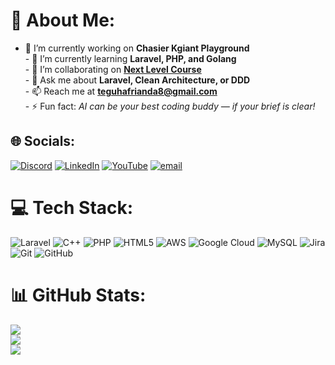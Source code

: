 # 💫 About Me:
- 🔭 I’m currently working on **Chasier Kgiant Playground**<br>- 🌱 I’m currently learning **Laravel, PHP, and Golang**<br>- 👯 I’m collaborating on **[Next Level Course](https://github.com/NextLevelCourses)**<br>- 💬 Ask me about **Laravel, Clean Architecture, or DDD**<br>- 📫 Reach me at **teguhafrianda8@gmail.com**<br>- ⚡ Fun fact: *AI can be your best coding buddy — if your brief is clear!*


## 🌐 Socials:
[![Discord](https://img.shields.io/badge/Discord-%237289DA.svg?logo=discord&logoColor=white)](https://discord.gg/atashikara) [![LinkedIn](https://img.shields.io/badge/LinkedIn-%230077B5.svg?logo=linkedin&logoColor=white)](https://linkedin.com/in/teguhafrianda) [![YouTube](https://img.shields.io/badge/YouTube-%23FF0000.svg?logo=YouTube&logoColor=white)](https://youtube.com/@teguhafrianda) [![email](https://img.shields.io/badge/Email-D14836?logo=gmail&logoColor=white)](mailto:teguhafrianda8@gmail.com) 

# 💻 Tech Stack:
![Laravel](https://img.shields.io/badge/laravel-%23FF2D20.svg?style=for-the-badge&logo=laravel&logoColor=white) ![C++](https://img.shields.io/badge/c++-%2300599C.svg?style=for-the-badge&logo=c%2B%2B&logoColor=white) ![PHP](https://img.shields.io/badge/php-%23777BB4.svg?style=for-the-badge&logo=php&logoColor=white) ![HTML5](https://img.shields.io/badge/html5-%23E34F26.svg?style=for-the-badge&logo=html5&logoColor=white) ![AWS](https://img.shields.io/badge/AWS-%23FF9900.svg?style=for-the-badge&logo=amazon-aws&logoColor=white) ![Google Cloud](https://img.shields.io/badge/GoogleCloud-%234285F4.svg?style=for-the-badge&logo=google-cloud&logoColor=white) ![MySQL](https://img.shields.io/badge/mysql-4479A1.svg?style=for-the-badge&logo=mysql&logoColor=white) ![Jira](https://img.shields.io/badge/jira-%230A0FFF.svg?style=for-the-badge&logo=jira&logoColor=white) ![Git](https://img.shields.io/badge/git-%23F05033.svg?style=for-the-badge&logo=git&logoColor=white) ![GitHub](https://img.shields.io/badge/github-%23121011.svg?style=for-the-badge&logo=github&logoColor=white)
# 📊 GitHub Stats:
![](https://github-readme-stats.vercel.app/api?username=teguhafrianda&theme=gruvbox_light&hide_border=false&include_all_commits=true&count_private=true)<br/>
![](https://nirzak-streak-stats.vercel.app/?user=teguhafrianda&theme=gruvbox_light&hide_border=false)<br/>
![](https://github-readme-stats.vercel.app/api/top-langs/?username=teguhafrianda&theme=gruvbox_light&hide_border=false&include_all_commits=true&count_private=true&layout=compact)

<!-- Proudly created with GPRM ( https://gprm.itsvg.in ) -->
